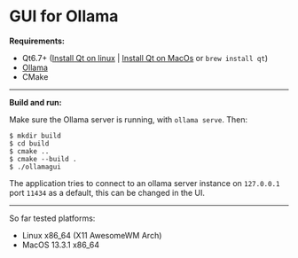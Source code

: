 # GUI for Ollama

**Requirements:**
- Qt6.7+ ([Install Qt on linux](https://doc.qt.io/qt-6/linux.html) | [Install Qt on MacOs](https://doc.qt.io/qt-6/macos.html) or ```brew install qt```)
- [Ollama](https://ollama.com/)  
- CMake

------ 

**Build and run:**

Make sure the Ollama server is running, with ```ollama serve```. Then:

```
$ mkdir build
$ cd build
$ cmake ..
$ cmake --build .
$ ./ollamagui
```  

The application tries to connect to an ollama server instance on ```127.0.0.1``` port ```11434``` as a default, this can be changed in the UI.

------

So far tested platforms: 
- Linux x86_64 (X11 AwesomeWM Arch)
- MacOS 13.3.1 x86_64